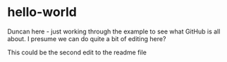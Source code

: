 # hello-world
Duncan here - just working through the example to see what GitHub is all about.
I presume we can do quite a bit of editing here?

This could be the second edit to the readme file
